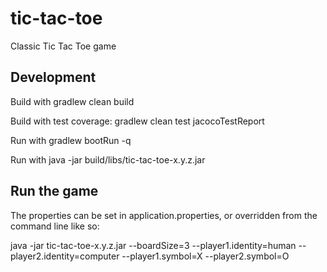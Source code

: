 # tic-tac-toe
Classic Tic Tac Toe game

## Development

Build with gradlew clean build

Build with test coverage: gradlew clean test jacocoTestReport

Run with gradlew bootRun -q

Run with java -jar build/libs/tic-tac-toe-x.y.z.jar



## Run the game

The properties can be set in application.properties, or overridden from the command line like so: 

java -jar tic-tac-toe-x.y.z.jar --boardSize=3 --player1.identity=human --player2.identity=computer --player1.symbol=X --player2.symbol=O

